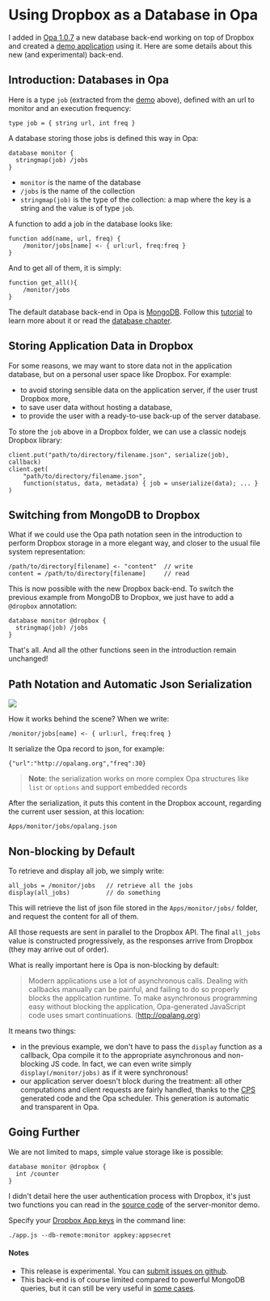 # Using Dropbox as a Database in Opa #

I added in [Opa 1.0.7](http://opalang.org) a new database back-end working on top of Dropbox and created a [demo application](http://server-monitor.herokuapp.com) using it. Here are some details about this new (and experimental) back-end.

## Introduction: Databases in Opa ##

Here is a type `job` (extracted from the [demo](http://server-monitor.herokuapp.com) above), defined with an url to monitor and an execution frequency:

    type job = { string url, int freq }

A database storing those jobs is defined this way in Opa:

    database monitor {
      stringmap(job) /jobs
    }

- `monitor` is the name of the database
- `/jobs` is the name of the collection
- `stringmap(job)` is the type of the collection: a map where the key is a string and the value is of type `job`.

A function to add a job in the database looks like:

	function add(name, url, freq) {
	    /monitor/jobs[name] <- { url:url, freq:freq }
	}

And to get all of them, it is simply:

	function get_all(){
		/monitor/jobs
	}

The default database back-end in Opa is [MongoDB](http://www.mongodb.org). Follow this [tutorial](https://github.com/MLstate/opalang/wiki/Hello%2C-database) to learn more about it or read the [database chapter](https://github.com/MLstate/opalang/wiki/The-database).

## <a name="use-case"></a> Storing Application Data in Dropbox ##

For some reasons, we may want to store data not in the application database, but on a personal user space like Dropbox. For example:

- to avoid storing sensible data on the application server, if the user trust Dropbox more,
- to save user data without hosting a database,
- to provide the user with a ready-to-use back-up of the server database.

To store the `job` above in a Dropbox folder, we can use a classic nodejs Dropbox library:

	client.put("path/to/directory/filename.json", serialize(job), callback)
	client.get(
		"path/to/directory/filename.json",
		function(status, data, metadata) { job = unserialize(data); ... }
	)

## Switching from MongoDB to Dropbox ##

What if we could use the Opa path notation seen in the introduction to perform Dropbox storage in a more elegant way, and closer to the usual file system representation:

	/path/to/directory[filename] <- "content"  // write 
	content = /path/to/directory[filename]     // read

This is now possible with the new Dropbox back-end. To switch the previous example from MongoDB to Dropbox, we just have to add a `@dropbox` annotation:

	database monitor @dropbox {
      stringmap(job) /jobs
    }

That's all. And all the other functions seen in the introduction remain unchanged!

## Path Notation and Automatic Json Serialization ##

<img src="file:///Users/cedric/git/github/server-monitor/resources/img/dropbox-storage.png"/>

How it works behind the scene? When we write:

	/monitor/jobs[name] <- { url:url, freq:freq }

It serialize the Opa record to json, for example:

	{"url":"http://opalang.org","freq":30}

> __Note__: the serialization works on more complex Opa structures like `list` or `options` and support embedded records

After the serialization, it puts this content in the Dropbox account, regarding the current user session, at this location:

	Apps/monitor/jobs/opalang.json

## Non-blocking by Default ##

To retrieve and display all job, we simply write:

	all_jobs = /monitor/jobs   // retrieve all the jobs
	display(all_jobs)          // do something

This will retrieve the list of json file stored in the `Apps/monitor/jobs/` folder, and request the content for all of them. 

All those requests are sent in parallel to the Dropbox API. The final `all_jobs` value is constructed progressively, as the responses arrive from Dropbox (they may arrive out of order).

What is really important here is Opa is non-blocking by default:

> Modern applications use a lot of asynchronous calls. Dealing with callbacks manually can be painful, and failing to do so properly blocks the application runtime.
> To make asynchronous programming easy without blocking the application, Opa-generated JavaScript code uses smart continuations. (http://opalang.org)

It means two things:

- in the previous example, we don't have to pass the `display` function as a callback, Opa compile it to the appropriate asynchronous and non-blocking JS code. In fact, we can even write simply `display(/monitor/jobs)` as if it were synchronous!
- our application server doesn't block during the treatment: all other computations and client requests are fairly handled, thanks to the [CPS](http://en.wikipedia.org/wiki/Continuation-passing_style) generated code and the Opa scheduler. This generation is automatic and transparent in Opa.

## Going Further ##

We are not limited to maps, simple value storage like is possible:

    database monitor @dropbox {
      int /counter
    }

I didn't detail here the user authentication process with Dropbox, it's just two functions you can read in the [source code](https://github.com/cedricss/server-monitor/blob/master/main.opa#L158) of the server-monitor demo.
 
Specify your [Dropbox App keys](https://www.dropbox.com/developers/apps) in the command line:

    ./app.js --db-remote:monitor appkey:appsecret

#### Notes ####

- This release is experimental. You can [submit issues on github](https://github.com/MLstate/opalang/issues).
- This back-end is of course limited compared to powerful MongoDB queries, but it can still be very useful in <a href="#use-case">some cases</a>.
